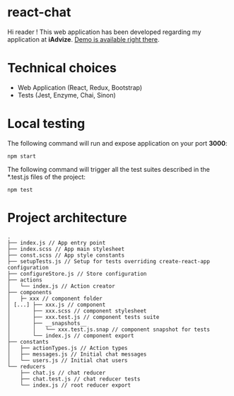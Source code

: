 # react-chat

Hi reader ! This web application has been developed regarding my application at **iAdvize**. [Demo is available right there](https://iadvize-test.alexisrobin.me).

# Technical choices

* Web Application (React, Redux, Bootstrap)
* Tests (Jest, Enzyme, Chai, Sinon)

# Local testing
The following command  will run and expose application on your port **3000**:
```
npm start
```

The following command will trigger all the test suites described in the *.test.js files of the project:
```
npm test
```

# Project architecture
```
.
├── index.js // App entry point 
├── index.scss // App main stylesheet
├── const.scss // App style constants
├── setupTests.js // Setup for tests overriding create-react-app configuration
├── configureStore.js // Store configuration
├── actions
│   └── index.js // Action creator
├── components
│   ├─ xxx // component folder
│ [...] ├── xxx.js // component
│       ├── xxx.scss // component stylesheet
│       ├── xxx.test.js // component tests suite
│       ├── __snapshots__
│       │   └── xxx.test.js.snap // component snapshot for tests
│       └── index.js // component export
├── constants
│   ├── actionTypes.js // Action types
│   ├── messages.js // Initial chat messages
│   └── users.js // Initial chat users
└── reducers 
    ├── chat.js // chat reducer
    ├── chat.test.js // chat reducer tests 
    └── index.js // root reducer export
```